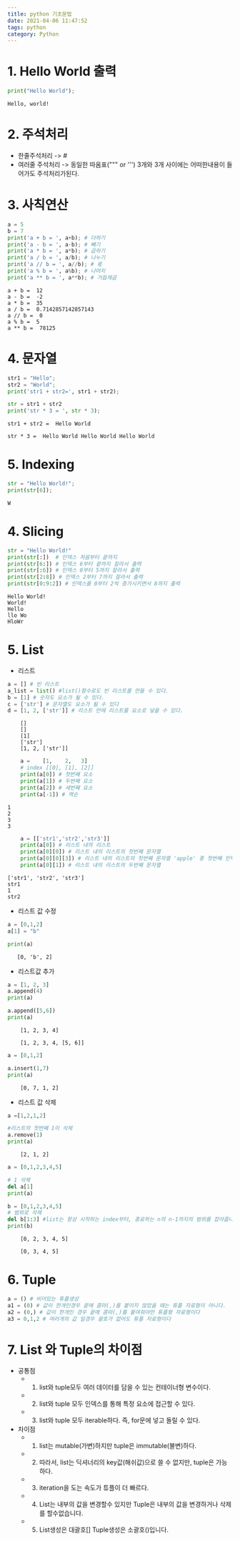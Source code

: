 ```yaml
---
title: python 기초문법
date: 2021-04-06 11:47:52
tags: python
category: Python
---
```


# 1. Hello World  출력
```python
print("Hello World");
```
    Hello, world!

# 2. 주석처리   
* 한줄주석처리 -> # 
* 여러줄 주석처리 -> 동일한 따옴표(""" or ''') 3개와 3개 사이에는 어떠한내용이 들어가도 주석처리가된다.

# 3. 사칙연산
```python
a = 5
b = 7
print('a + b = ', a+b); # 더하기
print('a - b = ', a-b); # 빼기
print('a * b = ', a*b); # 곱하기
print('a / b = ', a/b); # 나누기
print('a // b = ', a//b); # 몫
print('a % b = ', a%b); # 나머지
print('a ** b = ', a**b); # 거듭제곱
```
    a + b =  12
    a - b =  -2
    a * b =  35
    a / b =  0.7142857142857143
    a // b =  0
    a % b =  5
    a ** b =  78125


# 4. 문자열
```python
str1 = "Hello";
str2 = "World";
print('str1 + str2=', str1 + str2);

str = str1 + str2
print('str * 3 = ', str * 3);
```
    str1 + str2 =  Hello World 

    str * 3 =  Hello World Hello World Hello World 


# 5. Indexing
```python
str = "Hello World!";
print(str[6]);
```
    W


# 4. Slicing
```python
str = "Hello World!"
print(str[:])  # 인덱스 처음부터 끝까지
print(str[6:]) # 인덱스 6부터 끝까지 잘라서 출력
print(str[:6]) # 인덱스 0부터 5까지 잘라서 출력
print(str[2:8]) # 인덱스 2부터 7까지 잘라서 출력
print(str[0:9:2]) # 인덱스를 0부터 2씩 증가시키면서 8까지 출력
```
    Hello World!
    World!
    Hello 
    llo Wo
    HloWr


# 5. List
* 리스트
```python
a = [] # 빈 리스트
a_list = list() #list()함수로도 빈 리스트를 만들 수 있다.
b = [1] # 숫자도 요소가 될 수 있다.
c = ['str'] # 문자열도 요소가 될 수 있다
d = [1, 2, ['str']] # 리스트 안에 리스트를 요소로 넣을 수 있다.
```

        []
        []
        [1]
        ['str']
        [1, 2, ['str']]


```python
    a =    [1,    2,   3]
    # index [[0], [1], [2]]
    print(a[0]) # 첫번째 요소
    print(a[1]) # 두번째 요소
    print(a[2]) # 세번째 요소
    print(a[-1]) # 역순
```
    1
    2
    3
    3

```python
    a = [['str1','str2','str3']]
    print(a[0]) # 리스트 내의 리스트
    print(a[0][0]) # 리스트 내의 리스트의 첫번째 문자열
    print(a[0][0][3]) # 리스트 내의 리스트의 첫번째 문자열 'apple' 중 첫번째 인덱스
    print(a[0][1]) # 리스트 내의 리스트의 두번째 문자열
 ```

    ['str1', 'str2', 'str3']
    str1  
    1
    str2

* 리스트 값 수정
```python
a = [0,1,2]
a[1] = "b"

print(a)
```
       [0, 'b', 2]

* 리스트값 추가
```python
a = [1, 2, 3]
a.append(4)
print(a)

a.append([5,6])
print(a)
```
        [1, 2, 3, 4]

        [1, 2, 3, 4, [5, 6]]
```python
a = [0,1,2]

a.insert(1,7)
print(a)
```
        [0, 7, 1, 2]

* 리스트 값 삭제
```python
a =[1,2,1,2]

#리스트의 첫번째 1이 삭제
a.remove(1)
print(a)
```
        [2, 1, 2]
```python
a = [0,1,2,3,4,5]

# 1 삭제
del a[1]
print(a)

b = [0,1,2,3,4,5]
# 범위로 삭제
del b[1:3] #list는 항상 시작하는 index부터, 종료하는 n의 n-1까지의 범위를 잡아줍니다.
print(b)
```
        [0, 2, 3, 4, 5]

        [0, 3, 4, 5]

# 6. Tuple
```python
a = () # 비어있는 튜플생성
a1 = (0) # 값이 한개인경우 끝에 콤마(,)를 붙이지 않았을 때는 튜플 자료형이 아니다.
a2 = (0,) # 값이 한개인 경우 끝에 콤마(,)를 붙여줘야만 튜플형 자료형이다
a3 = 0,1,2 # 여러개의 값 일경우 괄호가 없어도 튜플 자료형이다
```

# 7. List 와 Tuple의 차이점
* 공통점
    * 1. list와 tuple모두 여러 데이터를 담을 수 있는 컨테이너형 변수이다.
    * 2. list와 tuple 모두 인덱스를 통해 특정 요소에 접근할 수 있다.
    * 3. list와 tuple 모두 iterable하다. 즉, for문에 넣고 돌릴 수 있다.
* 차이점
    * 1. list는 mutable(가변)하지만 tuple은 immutable(불변)하다.
    * 2. 따라서, list는 딕셔너리의 key값(해쉬값)으로 쓸 수 없지만, tuple은 가능하다.
    * 3. iteration을 도는 속도가 튜플이 더 빠르다.
    * 4. List는 내부의 값을 변경할수 있지만 Tuple은 내부의 값을 변경하거나 삭제를 할수없습니다.
    * 5. List생성은 대괄호[] Tuple생성은 소괄호()입니다.
    